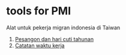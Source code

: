 # tools for PMI

Alat untuk pekerja migran indonesia di Taiwan

1. [Pesangon dan hari cuti tahunan](/cal_pesangon.html)
2. [Catatan waktu kerja](/catatan.html)
